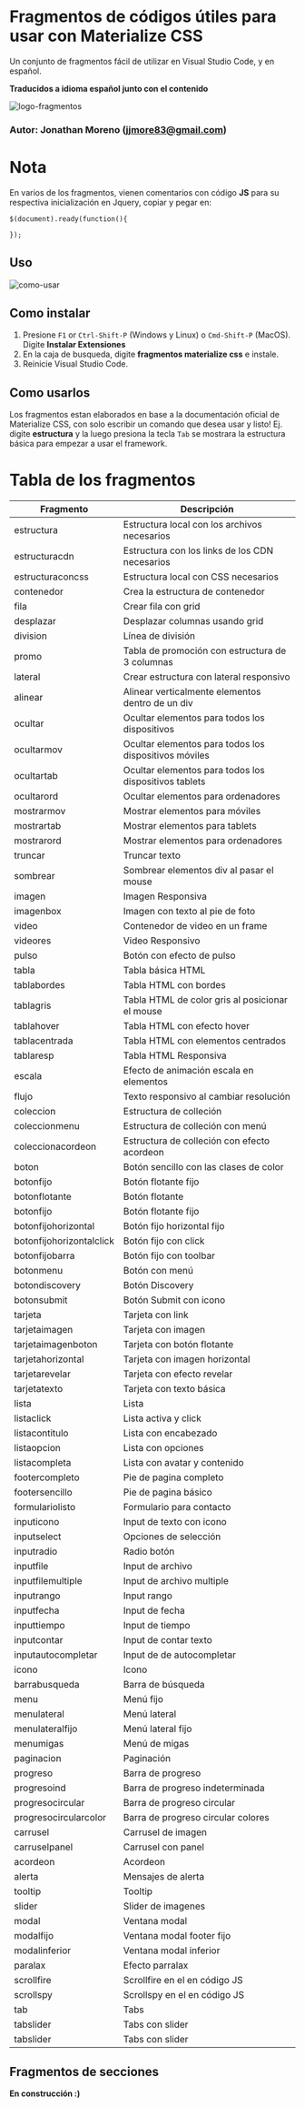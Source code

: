 # Fragmentos de códigos útiles para usar con Materialize CSS
Un conjunto de fragmentos fácil de utilizar en Visual Studio Code, y en español.

**Traducidos a idioma español junto con el contenido**

![logo-fragmentos](https://i.imgur.com/088cQss.png)
### Autor: Jonathan Moreno (jjmore83@gmail.com)

# Nota

En varios de los fragmentos, vienen comentarios con código **JS** para su respectiva inicialización en Jquery, copiar y pegar en:

```
$(document).ready(function(){
  
});
```  
## Uso
![como-usar](https://i.imgur.com/fIMpPcP.gif)

## Como instalar

1. Presione `F1` or `Ctrl-Shift-P` (Windows y Linux) o `Cmd-Shift-P` (MacOS). Digite **Instalar Extensiones**
2. En la caja de busqueda, digite **fragmentos materialize css** e instale.
3. Reinicie Visual Studio Code.

## Como usarlos

Los fragmentos estan elaborados en base a la documentación oficial de Materialize CSS, con solo escribir un comando que desea usar y listo! Ej. digite **estructura** y la luego presiona la tecla `Tab` se mostrara la estructura básica para empezar a usar el framework.

# Tabla de los fragmentos

| Fragmento |  Descripción |
|---------|-------------|
| estructura | Estructura local con los archivos necesarios |
| estructuracdn | Estructura con los links de los CDN necesarios |
| estructuraconcss | Estructura local con CSS necesarios |
| contenedor | Crea la estructura de contenedor |
| fila | Crear fila con grid |
| desplazar | Desplazar columnas usando grid |
| division | Línea de división |
| promo | Tabla de promoción con estructura de 3 columnas |
| lateral | Crear estructura con lateral responsivo |
| alinear | Alinear verticalmente elementos dentro de un div |
| ocultar | Ocultar elementos para todos los dispositivos |
| ocultarmov | Ocultar elementos para todos los dispositivos móviles |
| ocultartab | Ocultar elementos para todos los dispositivos tablets |
| ocultarord | Ocultar elementos para ordenadores |
| mostrarmov | Mostrar elementos para móviles |
| mostrartab | Mostrar elementos para tablets |
| mostrarord | Mostrar elementos para ordenadores |
| truncar | Truncar texto |
| sombrear | Sombrear elementos div al pasar el mouse |
| imagen | Imagen Responsiva |
| imagenbox | Imagen con texto al pie de foto |
| video | Contenedor de video en un frame |
| videores | Video Responsivo |
| pulso | Botón con efecto de pulso |
| tabla | Tabla básica HTML |
| tablabordes | Tabla HTML con bordes |
| tablagris | Tabla HTML de color gris al posicionar el mouse |
| tablahover | Tabla HTML con efecto hover |
| tablacentrada | Tabla HTML con elementos centrados |
| tablaresp | Tabla HTML Responsiva |
| escala | Efecto de animación escala en elementos |
| flujo | Texto responsivo al cambiar resolución |
| coleccion | Estructura de colleción |
| coleccionmenu | Estructura de colleción con menú |
| coleccionacordeon | Estructura de colleción con efecto acordeon |
| boton | Botón sencillo con las clases de color |
| botonfijo | Botón flotante fijo |
| botonflotante | Botón flotante |
| botonfijo | Botón flotante fijo |
| botonfijohorizontal | Botón fijo horizontal fijo |
| botonfijohorizontalclick | Botón fijo con click |
| botonfijobarra | Botón fijo con toolbar |
| botonmenu | Botón con menú |
| botondiscovery | Botón Discovery |
| botonsubmit | Botón Submit con icono |
| tarjeta | Tarjeta con link |
| tarjetaimagen | Tarjeta con imagen |
| tarjetaimagenboton | Tarjeta con botón flotante |
| tarjetahorizontal | Tarjeta con imagen horizontal |
| tarjetarevelar | Tarjeta con efecto revelar |
| tarjetatexto | Tarjeta con texto básica |
| lista | Lista |
| listaclick | Lista activa y click |
| listacontitulo | Lista con encabezado |
| listaopcion | Lista con opciones |
| listacompleta | Lista con avatar y contenido |
| footercompleto | Pie de pagina completo |
| footersencillo | Pie de pagina básico |
| formulariolisto | Formulario para contacto |
| inputicono | Input de texto con icono |
| inputselect | Opciones de selección |
| inputradio | Radio botón |
| inputfile | Input de archivo |
| inputfilemultiple | Input de archivo multiple |
| inputrango | Input rango |
| inputfecha | Input de fecha |
| inputtiempo | Input de tiempo |
| inputcontar | Input de contar texto |
| inputautocompletar | Input de de autocompletar |
| icono | Icono |
| barrabusqueda | Barra de búsqueda |
| menu | Menú fijo |
| menulateral | Menú lateral |
| menulateralfijo | Menú lateral fijo |
| menumigas | Menú de migas |
| paginacion | Paginación |
| progreso | Barra de progreso |
| progresoind | Barra de progreso indeterminada |
| progresocircular | Barra de progreso circular |
| progresocircularcolor | Barra de progreso circular colores |
| carrusel | Carrusel de imagen |
| carruselpanel | Carrusel con panel |
| acordeon | Acordeon |
| alerta | Mensajes de alerta |
| tooltip | Tooltip |
| slider | Slider de imagenes |
| modal | Ventana modal |
| modalfijo | Ventana modal footer fijo |
| modalinferior | Ventana modal inferior |
| paralax | Efecto parralax |
| scrollfire | Scrollfire en el en código JS |
| scrollspy | Scrollspy en el en código JS |
| tab | Tabs |
| tabslider | Tabs con slider |
| tabslider | Tabs con slider |

## Fragmentos de secciones
**En construcción :)**